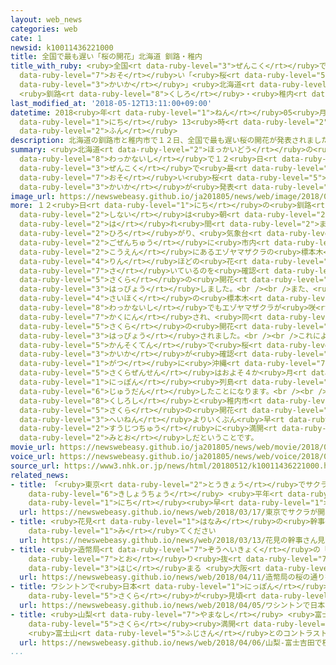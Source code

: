 ```yaml
---
layout: web_news
categories: web
cate: 1
newsid: k10011436221000
title: 全国で最も遅い「桜の開花」北海道 釧路・稚内
title_with_ruby: <ruby>全国<rt data-ruby-level="3">ぜんこく</rt></ruby>で<ruby>最<rt data-ruby-level="4">もっと</rt></ruby>も<ruby>遅<rt
  data-ruby-level="7">おそ</rt></ruby>い「<ruby>桜<rt data-ruby-level="5">さくら</rt></ruby>の<ruby>開花<rt
  data-ruby-level="3">かいか</rt></ruby>」<ruby>北海道<rt data-ruby-level="2">ほっかいどう</rt></ruby>
  <ruby>釧路<rt data-ruby-level="8">くしろ</rt></ruby>・<ruby>稚内<rt data-ruby-level="8">わっかない</rt></ruby>
last_modified_at: '2018-05-12T13:11:00+09:00'
datetime: 2018<ruby>年<rt data-ruby-level="1">ねん</rt></ruby>05<ruby>月<rt data-ruby-level="1">がつ</rt></ruby>12<ruby>日<rt
  data-ruby-level="1">にち</rt></ruby> 13<ruby>時<rt data-ruby-level="2">じ</rt></ruby>11<ruby>分<rt
  data-ruby-level="2">ふん</rt></ruby>
description: 北海道の釧路市と稚内市で１２日、全国で最も遅い桜の開花が発表されました。
summary: <ruby>北海道<rt data-ruby-level="2">ほっかいどう</rt></ruby>の<ruby>釧路市<rt data-ruby-level="8">くしろし</rt></ruby>と<ruby>稚内市<rt
  data-ruby-level="8">わっかないし</rt></ruby>で１２<ruby>日<rt data-ruby-level="1">にち</rt></ruby>、<ruby>全国<rt
  data-ruby-level="3">ぜんこく</rt></ruby>で<ruby>最<rt data-ruby-level="4">もっと</rt></ruby>も<ruby>遅<rt
  data-ruby-level="7">おそ</rt></ruby>い<ruby>桜<rt data-ruby-level="5">さくら</rt></ruby>の<ruby>開花<rt
  data-ruby-level="3">かいか</rt></ruby>が<ruby>発表<rt data-ruby-level="3">はっぴょう</rt></ruby>されました。
image_url: https://newswebeasy.github.io/ja201805/news/web/image/2018/05/12/K10011436221_1805121321_1805121322_01_02.jpg
more: １２<ruby>日<rt data-ruby-level="1">にち</rt></ruby>の<ruby>釧路<rt data-ruby-level="8">くしろ</rt></ruby><ruby>市内<rt
  data-ruby-level="2">しない</rt></ruby>は<ruby>朝<rt data-ruby-level="2">あさ</rt></ruby>から<ruby>晴<rt
  data-ruby-level="2">は</rt></ruby>れ<ruby>間<rt data-ruby-level="2">ま</rt></ruby>が<ruby>広<rt
  data-ruby-level="2">ひろ</rt></ruby>がり、<ruby>気象台<rt data-ruby-level="4">きしょうだい</rt></ruby>は<ruby>午前中<rt
  data-ruby-level="2">ごぜんちゅう</rt></ruby>に<ruby>市内<rt data-ruby-level="2">しない</rt></ruby>の<ruby>公園<rt
  data-ruby-level="2">こうえん</rt></ruby>にあるエゾヤマザクラの<ruby>標本木<rt data-ruby-level="4">ひょうほんぼく</rt></ruby>に６<ruby>輪<rt
  data-ruby-level="4">りん</rt></ruby>ほどの<ruby>花<rt data-ruby-level="1">はな</rt></ruby>が<ruby>咲<rt
  data-ruby-level="7">さ</rt></ruby>いているのを<ruby>確認<rt data-ruby-level="7">かくにん</rt></ruby>して<ruby>桜<rt
  data-ruby-level="5">さくら</rt></ruby>の<ruby>開花<rt data-ruby-level="3">かいか</rt></ruby>を<ruby>発表<rt
  data-ruby-level="3">はっぴょう</rt></ruby>しました。<br /><br />また、<ruby>国内<rt data-ruby-level="2">こくない</rt></ruby><ruby>最北<rt
  data-ruby-level="4">さいほく</rt></ruby>の<ruby>標本木<rt data-ruby-level="4">ひょうほんぼく</rt></ruby>がある<ruby>稚内市<rt
  data-ruby-level="8">わっかないし</rt></ruby>でもエゾヤマザクラが<ruby>咲<rt data-ruby-level="7">さ</rt></ruby>いているのが<ruby>確認<rt
  data-ruby-level="7">かくにん</rt></ruby>され、<ruby>同<rt data-ruby-level="2">おな</rt></ruby>じく<ruby>桜<rt
  data-ruby-level="5">さくら</rt></ruby>の<ruby>開花<rt data-ruby-level="3">かいか</rt></ruby>が<ruby>発表<rt
  data-ruby-level="3">はっぴょう</rt></ruby>されました。<br /><br />これにより、<ruby>気象台<rt data-ruby-level="4">きしょうだい</rt></ruby>のすべての<ruby>観測点<rt
  data-ruby-level="5">かんそくてん</rt></ruby>で<ruby>桜<rt data-ruby-level="5">さくら</rt></ruby>の<ruby>開花<rt
  data-ruby-level="3">かいか</rt></ruby>が<ruby>確認<rt data-ruby-level="7">かくにん</rt></ruby>され、１<ruby>月<rt
  data-ruby-level="1">がつ</rt></ruby>に<ruby>沖縄<rt data-ruby-level="7">おきなわ</rt></ruby>をスタートした<ruby>桜前線<rt
  data-ruby-level="5">さくらぜんせん</rt></ruby>はおよそ４か<ruby>月<rt data-ruby-level="1">げつ</rt></ruby>かけて<ruby>日本<rt
  data-ruby-level="1">にっぽん</rt></ruby><ruby>列島<rt data-ruby-level="3">れっとう</rt></ruby>を<ruby>縦断<rt
  data-ruby-level="6">じゅうだん</rt></ruby>したことになります。<br /><br /><ruby>気象台<rt data-ruby-level="4">きしょうだい</rt></ruby>によりますと、<ruby>釧路市<rt
  data-ruby-level="8">くしろし</rt></ruby>と<ruby>稚内市<rt data-ruby-level="8">わっかないし</rt></ruby>の<ruby>桜<rt
  data-ruby-level="5">さくら</rt></ruby>の<ruby>開花<rt data-ruby-level="3">かいか</rt></ruby>は<ruby>平年<rt
  data-ruby-level="3">へいねん</rt></ruby>よりいくぶん<ruby>早<rt data-ruby-level="1">はや</rt></ruby>く、<ruby>数日中<rt
  data-ruby-level="2">すうじつちゅう</rt></ruby>に<ruby>満開<rt data-ruby-level="4">まんかい</rt></ruby>になる<ruby>見通<rt
  data-ruby-level="2">みとお</rt></ruby>しだということです。
movie_url: https://newswebeasy.github.io/ja201805/news/web/movie/2018/05/12/k10011436221_201805121937_201805121940.mp4
voice_url: https://newswebeasy.github.io/ja201805/news/web/voice/2018/05/12/k10011436221_201805121937_201805121940.mp3
source_url: https://www3.nhk.or.jp/news/html/20180512/k10011436221000.html
related_news:
- title: 「<ruby>東京<rt data-ruby-level="2">とうきょう</rt></ruby>でサクラが<ruby>開花<rt data-ruby-level="3">かいか</rt></ruby>」<ruby>気象庁<rt
    data-ruby-level="6">きしょうちょう</rt></ruby> <ruby>平年<rt data-ruby-level="3">へいねん</rt></ruby>より９<ruby>日<rt
    data-ruby-level="1">にち</rt></ruby><ruby>早<rt data-ruby-level="1">はや</rt></ruby>く
  url: https://newswebeasy.github.io/news/web/2018/03/17/東京でサクラが開花気象庁-平年より9日早く
- title: <ruby>花見<rt data-ruby-level="1">はなみ</rt></ruby>の<ruby>幹事<rt data-ruby-level="5">かんじ</rt></ruby>さん<ruby>見<rt
    data-ruby-level="1">み</rt></ruby>てください
  url: https://newswebeasy.github.io/news/web/2018/03/13/花見の幹事さん見てください
- title: <ruby>造幣局<rt data-ruby-level="7">ぞうへいきょく</rt></ruby>の「<ruby>桜<rt data-ruby-level="5">さくら</rt></ruby>の<ruby>通<rt
    data-ruby-level="7">とお</rt></ruby>り<ruby>抜<rt data-ruby-level="7">ぬ</rt></ruby>け」<ruby>始<rt
    data-ruby-level="3">はじ</rt></ruby>まる <ruby>大阪<rt data-ruby-level="8">おおさか</rt></ruby>
  url: https://newswebeasy.github.io/news/web/2018/04/11/造幣局の桜の通り抜け始まる-大阪
- title: ワシントンで<ruby>日本<rt data-ruby-level="1">にっぽん</rt></ruby>から<ruby>寄贈<rt data-ruby-level="7">きぞう</rt></ruby>の<ruby>桜<rt
    data-ruby-level="5">さくら</rt></ruby>が<ruby>見頃<rt data-ruby-level="7">みごろ</rt></ruby>
  url: https://newswebeasy.github.io/news/web/2018/04/05/ワシントンで日本から寄贈の桜が見頃
- title: <ruby>山梨<rt data-ruby-level="7">やまなし</rt></ruby> <ruby>富士吉田<rt data-ruby-level="8">ふじよしだ</rt></ruby>で<ruby>桜<rt
    data-ruby-level="5">さくら</rt></ruby><ruby>満開<rt data-ruby-level="4">まんかい</rt></ruby>
    <ruby>富士山<rt data-ruby-level="5">ふじさん</rt></ruby>とのコントラスト<ruby>楽<rt data-ruby-level="2">たの</rt></ruby>しむ
  url: https://newswebeasy.github.io/news/web/2018/04/06/山梨-富士吉田で桜満開-富士山とのコントラスト楽しむ
...
```

